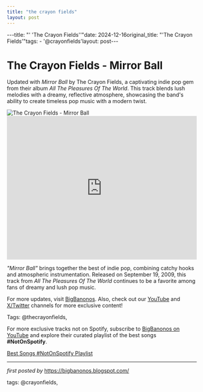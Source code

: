 ```yaml
---
title: "the crayon fields"
layout: post
---
```

---title: "' 'The Crayon Fields''"date: 2024-12-16original_title: "'The Crayon Fields'"tags:  - '@crayonfields'layout: post---<!-- Title of the Post --><h1 >The Crayon Fields - Mirror Ball</h1> <!-- Introductory Text --><p >Updated with *Mirror Ball* by The Crayon Fields, a captivating indie pop gem from their album *All The Pleasures Of The World*. This track blends lush melodies with a dreamy, reflective atmosphere, showcasing the band's ability to create timeless pop music with a modern twist.</p> <!-- Featured Image --><div > <img src="https://i.discogs.com/VUzUj5z5WELzSsjbiOFTkjdcEgNty41HlFmRYPwJlgo/rs:fit/g:sm/q:90/h:600/w:600/czM6Ly9kaXNjb2dz/LWRhdGFiYXNlLWlt/YWdlcy9SLTE5MDU4/NzAtMTI4MTc2MzE4/OC5qcGVn.jpeg" alt="The Crayon Fields - Mirror Ball" /></div> <!-- YouTube Video Embed --><div > <iframe width="100%" height="381" src="https://www.youtube.com/embed/ancPtPc1u4Y" title="Crayon Fields - Mirror Ball" frameborder="0" allow="accelerometer; autoplay; clipboard-write; encrypted-media; gyroscope; picture-in-picture; web-share" referrerpolicy="strict-origin-when-cross-origin" allowfullscreen></iframe></div> <!-- Song Information --><div > <p><em>"Mirror Ball"</em> brings together the best of indie pop, combining catchy hooks and atmospheric instrumentation. Released on September 19, 2009, this track from *All The Pleasures Of The World* continues to be a favorite among fans of dreamy and lush pop music.</p></div> <!-- Footer Links --><div > <p>For more updates, visit <a href="https://bigbanonos.blogspot.com/" target="_blank">BigBanonos</a>. Also, check out our <a href="https://www.youtube.com/@BigBanonos" target="_blank">YouTube</a> and <a href="https://x.com/bigbanonos" target="_blank">X/Twitter</a> channels for more exclusive content!</p></div> <!-- Tags --><p >Tags: @thecrayonfields,</p><!--Subscribe and Playlist Links--><div>    <p>For more exclusive tracks not on Spotify, subscribe to <a href="https://www.youtube.com/@BigBanonos" target="_blank">BigBanonos on YouTube</a> and explore their curated playlist of the best songs <strong>#NotOnSpotify</strong>.</p>    <p><a href="https://www.youtube.com/playlist?list=PLtuNtuTatqI0kFahUCbtbfenC_ET5O_tr" target="_blank">Best Songs #NotOnSpotify Playlist<br /></a></p></div><hr /><p><em>first posted by</em> <a href="https://bigbanonos.blogspot.com/" rel="noopener" target="_new">https://bigbanonos.blogspot.com/</a></p><p>tags: @crayonfields,</p>